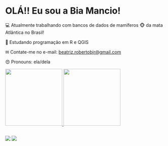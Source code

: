 # OLÁ!! Eu sou a Bia Mancio!

💻 Atualmente trabalhando com bancos de dados de mamíferos 🐵 da mata Atlântica no Brasil! 

📌 Estudando programação em R e QGIS

✉ Contate-me no e-mail: beatriz.robertobjr@gmail.com

😍 Pronouns: ela/dela

<div>
<a href="https://github.com/Beatrizmancio">
  <img height="180em" src="https://github-readme-stats.vercel.app/api?username=Beatrizmancio&show_icons=true&theme=dracula&include_all_commits=true&count_private=true"/>
  <img height="180em" src="https://github-readme-stats.vercel.app/api/top-langs/?username=Beatrizmancio&layout=compact&langs_count=7&theme=dracula"/>
</div>

  ##
  
  <div> 
  <a href="https://instagram.com/beatrizbjr" target="_blank"><img src="https://img.shields.io/badge/-Instagram-%23E4405F?style=for-the-badge&logo=instagram&logoColor=white" target="_blank"></a>
  <a href="https://www.linkedin.com/in/rafaella-ballerini-45875016a](https://www.linkedin.com/in/beatriz-roberto-3557b717b/)" target="_blank"><img src="https://img.shields.io/badge/-LinkedIn-%230077B5?style=for-the-badge&logo=linkedin&logoColor=white" target="_blank"></a> 

    
</div>
  
  
